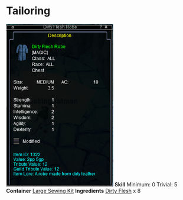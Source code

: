 <!-- TITLE: Dirty Flesh Robe -->
<!-- SUBTITLE: A robe made from dirty leather -->

# Tailoring
![Dirty Flesh Robe](/uploads/tailoring/dirty-flesh-robe.png "Dirty Flesh Robe")
**Skill**
Minimum: 0
Trivial: 5
​
**Container**
[Large Sewing Kit](large-sewing-kit)
​
**Ingredients**
[Dirty Flesh](dirty-flesh) x 8
